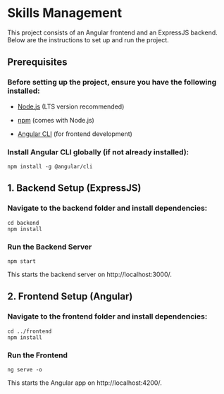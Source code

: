 # Skills Management
This project consists of an Angular frontend and an ExpressJS backend. Below are the instructions to set up and run the project.

## Prerequisites

### Before setting up the project, ensure you have the following installed:

-   [Node.js](https://nodejs.org/en) (LTS version recommended)

-   [npm](https://www.npmjs.com/) (comes with Node.js)

-   [Angular CLI](https://angular.dev/tools/cli) (for frontend development)

### Install Angular CLI globally (if not already installed):

`npm install -g @angular/cli`

## 1. Backend Setup (ExpressJS)

### Navigate to the backend folder and install dependencies:

```
cd backend
npm install
```

### Run the Backend Server

`npm start`

This starts the backend server on http://localhost:3000/.

## 2. Frontend Setup (Angular)

### Navigate to the frontend folder and install dependencies:

```
cd ../frontend
npm install
```

### Run the Frontend

`ng serve -o`

This starts the Angular app on http://localhost:4200/.
